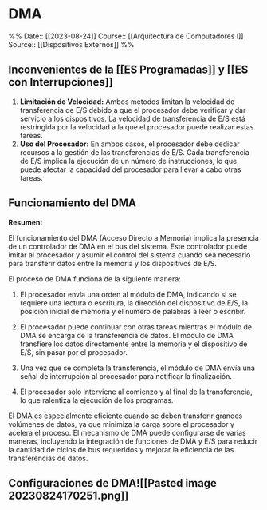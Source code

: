 # DMA

%%
Date:: [[2023-08-24]]
Course:: [[Arquitectura de Computadores I]]
Source:: [[Dispositivos Externos]]
%%

## Inconvenientes de la [[ES Programadas]] y [[ES con Interrupciones]]
1. **Limitación de Velocidad:** Ambos métodos limitan la velocidad de transferencia de E/S debido a que el procesador debe verificar y dar servicio a los dispositivos. La velocidad de transferencia de E/S está restringida por la velocidad a la que el procesador puede realizar estas tareas.
2. **Uso del Procesador:** En ambos casos, el procesador debe dedicar recursos a la gestión de las transferencias de E/S. Cada transferencia de E/S implica la ejecución de un número de instrucciones, lo que puede afectar la capacidad del procesador para llevar a cabo otras tareas.

## Funcionamiento del DMA
**Resumen:**

El funcionamiento del DMA (Acceso Directo a Memoria) implica la presencia de un controlador de DMA en el bus del sistema. Este controlador puede imitar al procesador y asumir el control del sistema cuando sea necesario para transferir datos entre la memoria y los dispositivos de E/S.

El proceso de DMA funciona de la siguiente manera:

1. El procesador envía una orden al módulo de DMA, indicando si se requiere una lectura o escritura, la dirección del dispositivo de E/S, la posición inicial de memoria y el número de palabras a leer o escribir.

2. El procesador puede continuar con otras tareas mientras el módulo de DMA se encarga de la transferencia de datos. El módulo de DMA transfiere los datos directamente entre la memoria y el dispositivo de E/S, sin pasar por el procesador.

3. Una vez que se completa la transferencia, el módulo de DMA envía una señal de interrupción al procesador para notificar la finalización.

4. El procesador solo interviene al comienzo y al final de la transferencia, lo que ralentiza la ejecución de los programas.

El DMA es especialmente eficiente cuando se deben transferir grandes volúmenes de datos, ya que minimiza la carga sobre el procesador y acelera el proceso. El mecanismo de DMA puede configurarse de varias maneras, incluyendo la integración de funciones de DMA y E/S para reducir la cantidad de ciclos de bus requeridos y mejorar la eficiencia de las transferencias de datos.

## Configuraciones de DMA![[Pasted image 20230824170251.png]]